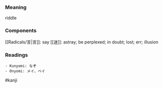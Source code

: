 ### Meaning

riddle

### Components

[[Radicals/言|言]]: say [[迷]]: astray; be perplexed; in doubt; lost; err; illusion

### Readings

```
- Kunyomi: なぞ
- Onyomi: メイ、ベイ
```

#kanji